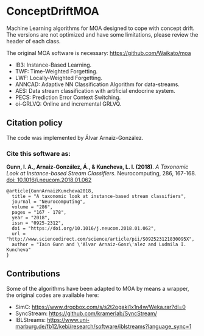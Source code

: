 # ConceptDriftMOA
Machine Learning algorithms for MOA designed to cope with concept drift. The versions are not optimized and have some limitations, please review the header of each class.

The original MOA software is necessary: https://github.com/Waikato/moa

* IB3: Instance-Based Learning.
* TWF: Time-Weighted Forgetting.
* LWF: Locally-Weighted Forgetting.
* ANNCAD: Adaptive NN Classification Algorithm for data-streams.
* AES: Data stream classification with artificial endocrine system.
* PECS: Prediction Error Context Switching.
* oi-GRLVQ: Online and incremental GRLVQ. 

## Citation policy
The code was implemented by Álvar Arnaiz-González. 

### Cite this software as:
 **Gunn, I. A., Arnaiz-González, Á., & Kuncheva, L. I. (2018)**. _A Taxonomic Look at Instance-based Stream Classifiers_. Neurocomputing, 286, 167-168. [doi: 10.1016/j.neucom.2018.01.062](https://doi.org/10.1016/j.neucom.2018.01.062)

```
@article{GunnArnaizKuncheva2018,
  title = "A taxonomic look at instance-based stream classifiers",
  journal = "Neurocomputing",
  volume = "286",
  pages = "167 - 178",
  year = "2018",
  issn = "0925-2312",
  doi = "https://doi.org/10.1016/j.neucom.2018.01.062",
  url = "http://www.sciencedirect.com/science/article/pii/S092523121830095X",
  author = "Iain Gunn and \'Alvar Arnaiz-Gonz\'alez and Ludmila I. Kuncheva"
}
```

## Contributions
Some of the algorithms have been adapted to MOA by means a wrapper, the original codes are available here:

* SimC: https://www.dropbox.com/s/s2t2ogaki1x1n4w/Weka.rar?dl=0
* SyncStream: https://github.com/kramerlab/SyncStream/
* IBLStreams: https://www.uni-marburg.de/fb12/kebi/research/software/iblstreams?language_sync=1
